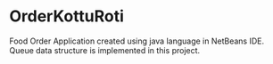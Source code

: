 # OrderKottuRoti
Food Order Application created using java language in NetBeans IDE. Queue data structure is implemented in this project.
